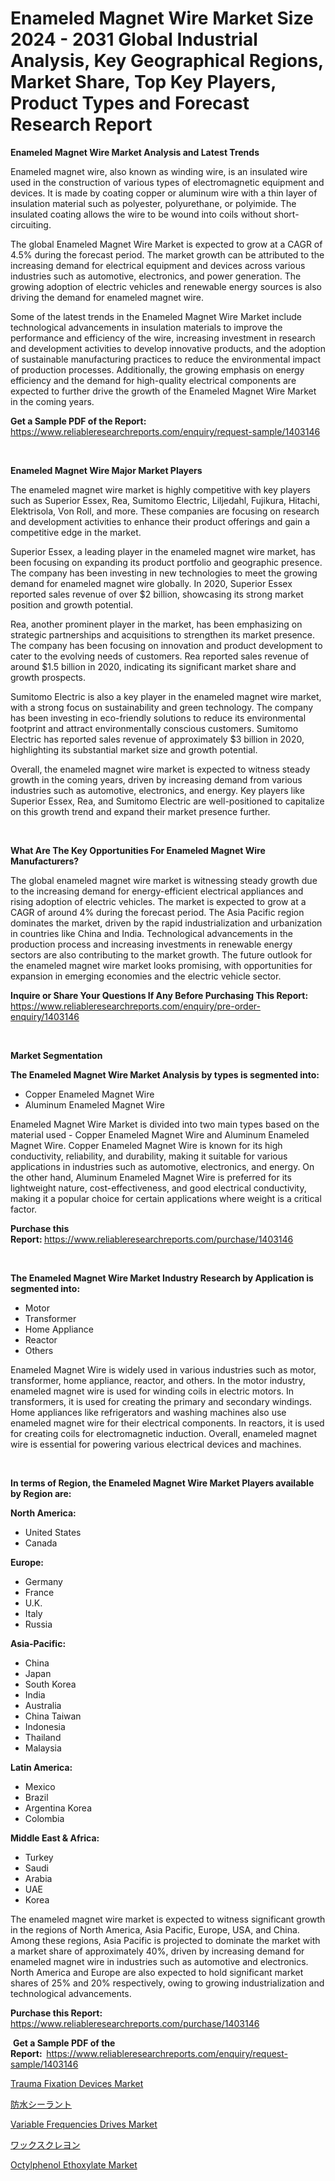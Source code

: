 <p><h1>Enameled Magnet Wire Market Size 2024 - 2031 Global Industrial Analysis, Key Geographical Regions, Market Share, Top Key Players, Product Types and Forecast Research Report</h1></p><p><strong>Enameled Magnet Wire Market Analysis and Latest Trends</strong></p>
<p><p>Enameled magnet wire, also known as winding wire, is an insulated wire used in the construction of various types of electromagnetic equipment and devices. It is made by coating copper or aluminum wire with a thin layer of insulation material such as polyester, polyurethane, or polyimide. The insulated coating allows the wire to be wound into coils without short-circuiting.</p><p>The global Enameled Magnet Wire Market is expected to grow at a CAGR of 4.5% during the forecast period. The market growth can be attributed to the increasing demand for electrical equipment and devices across various industries such as automotive, electronics, and power generation. The growing adoption of electric vehicles and renewable energy sources is also driving the demand for enameled magnet wire.</p><p>Some of the latest trends in the Enameled Magnet Wire Market include technological advancements in insulation materials to improve the performance and efficiency of the wire, increasing investment in research and development activities to develop innovative products, and the adoption of sustainable manufacturing practices to reduce the environmental impact of production processes. Additionally, the growing emphasis on energy efficiency and the demand for high-quality electrical components are expected to further drive the growth of the Enameled Magnet Wire Market in the coming years.</p></p>
<p><strong>Get a Sample PDF of the Report:&nbsp;</strong> <a href="https://www.reliableresearchreports.com/enquiry/request-sample/1403146">https://www.reliableresearchreports.com/enquiry/request-sample/1403146</a></p>
<p>&nbsp;</p>
<p><strong>Enameled Magnet Wire Major Market Players</strong></p>
<p><p>The enameled magnet wire market is highly competitive with key players such as Superior Essex, Rea, Sumitomo Electric, Liljedahl, Fujikura, Hitachi, Elektrisola, Von Roll, and more. These companies are focusing on research and development activities to enhance their product offerings and gain a competitive edge in the market.</p><p>Superior Essex, a leading player in the enameled magnet wire market, has been focusing on expanding its product portfolio and geographic presence. The company has been investing in new technologies to meet the growing demand for enameled magnet wire globally. In 2020, Superior Essex reported sales revenue of over $2 billion, showcasing its strong market position and growth potential.</p><p>Rea, another prominent player in the market, has been emphasizing on strategic partnerships and acquisitions to strengthen its market presence. The company has been focusing on innovation and product development to cater to the evolving needs of customers. Rea reported sales revenue of around $1.5 billion in 2020, indicating its significant market share and growth prospects.</p><p>Sumitomo Electric is also a key player in the enameled magnet wire market, with a strong focus on sustainability and green technology. The company has been investing in eco-friendly solutions to reduce its environmental footprint and attract environmentally conscious customers. Sumitomo Electric has reported sales revenue of approximately $3 billion in 2020, highlighting its substantial market size and growth potential.</p><p>Overall, the enameled magnet wire market is expected to witness steady growth in the coming years, driven by increasing demand from various industries such as automotive, electronics, and energy. Key players like Superior Essex, Rea, and Sumitomo Electric are well-positioned to capitalize on this growth trend and expand their market presence further.</p></p>
<p>&nbsp;</p>
<p><strong>What Are The Key Opportunities For Enameled Magnet Wire Manufacturers?</strong></p>
<p><p>The global enameled magnet wire market is witnessing steady growth due to the increasing demand for energy-efficient electrical appliances and rising adoption of electric vehicles. The market is expected to grow at a CAGR of around 4% during the forecast period. The Asia Pacific region dominates the market, driven by the rapid industrialization and urbanization in countries like China and India. Technological advancements in the production process and increasing investments in renewable energy sectors are also contributing to the market growth. The future outlook for the enameled magnet wire market looks promising, with opportunities for expansion in emerging economies and the electric vehicle sector.</p></p>
<p><strong>Inquire or Share Your Questions If Any Before Purchasing This Report:</strong> <a href="https://www.reliableresearchreports.com/enquiry/pre-order-enquiry/1403146">https://www.reliableresearchreports.com/enquiry/pre-order-enquiry/1403146</a></p>
<p>&nbsp;</p>
<p><strong>Market Segmentation</strong></p>
<p><strong>The Enameled Magnet Wire Market Analysis by types is segmented into:</strong></p>
<p><ul><li>Copper Enameled Magnet Wire</li><li>Aluminum Enameled Magnet Wire</li></ul></p>
<p><p>Enameled Magnet Wire Market is divided into two main types based on the material used - Copper Enameled Magnet Wire and Aluminum Enameled Magnet Wire. Copper Enameled Magnet Wire is known for its high conductivity, reliability, and durability, making it suitable for various applications in industries such as automotive, electronics, and energy. On the other hand, Aluminum Enameled Magnet Wire is preferred for its lightweight nature, cost-effectiveness, and good electrical conductivity, making it a popular choice for certain applications where weight is a critical factor.</p></p>
<p><strong>Purchase this Report:&nbsp;</strong><a href="https://www.reliableresearchreports.com/purchase/1403146">https://www.reliableresearchreports.com/purchase/1403146</a></p>
<p>&nbsp;</p>
<p><strong>The Enameled Magnet Wire Market Industry Research by Application is segmented into:</strong></p>
<p><ul><li>Motor</li><li>Transformer</li><li>Home Appliance</li><li>Reactor</li><li>Others</li></ul></p>
<p><p>Enameled Magnet Wire is widely used in various industries such as motor, transformer, home appliance, reactor, and others. In the motor industry, enameled magnet wire is used for winding coils in electric motors. In transformers, it is used for creating the primary and secondary windings. Home appliances like refrigerators and washing machines also use enameled magnet wire for their electrical components. In reactors, it is used for creating coils for electromagnetic induction. Overall, enameled magnet wire is essential for powering various electrical devices and machines.</p></p>
<p>&nbsp;</p>
<p><strong>In terms of Region, the Enameled Magnet Wire Market Players available by Region are:</strong></p>
<p>
    <p> <strong> North America: </strong>
        <ul>
            <li>United States</li>
            <li>Canada</li>
        </ul>
        </p> 
    <p> <strong> Europe: </strong>
        <ul>
            <li>Germany</li>
            <li>France</li>
            <li>U.K.</li>
            <li>Italy</li>
            <li>Russia</li>
        </ul>
        </p> 
    <p> <strong> Asia-Pacific: </strong>
        <ul>
            <li>China</li>
            <li>Japan</li>
            <li>South Korea</li>
            <li>India</li>
            <li>Australia</li>
            <li>China Taiwan</li>
            <li>Indonesia</li>
            <li>Thailand</li>
            <li>Malaysia</li>
        </ul>
        </p> 
    <p> <strong> Latin America: </strong>
        <ul>
            <li>Mexico</li>
            <li>Brazil</li>
            <li>Argentina Korea</li>
            <li>Colombia</li>
        </ul>
        </p> 
    <p> <strong> Middle East & Africa: </strong>
        <ul>
            <li>Turkey</li>
            <li>Saudi</li>
            <li>Arabia</li>
            <li>UAE</li>
            <li>Korea</li>
        </ul>
    </p>
    </p>
<p><p>The enameled magnet wire market is expected to witness significant growth in the regions of North America, Asia Pacific, Europe, USA, and China. Among these regions, Asia Pacific is projected to dominate the market with a market share of approximately 40%, driven by increasing demand for enameled magnet wire in industries such as automotive and electronics. North America and Europe are also expected to hold significant market shares of 25% and 20% respectively, owing to growing industrialization and technological advancements.</p></p>
<p><strong>Purchase this Report: </strong><a href="https://www.reliableresearchreports.com/purchase/1403146">https://www.reliableresearchreports.com/purchase/1403146</a></p>
<p>&nbsp;<strong>Get a Sample PDF of the Report:&nbsp;&nbsp;</strong><a href="https://www.reliableresearchreports.com/enquiry/request-sample/1403146">https://www.reliableresearchreports.com/enquiry/request-sample/1403146</a></p>
<p><strong></strong></p>
<p><p><a href="https://fuschia-pecorino-a6d.notion.site/Trauma-Fixation-Devices-Market-Insights-Market-Players-and-Forecast-Till-2031-9d8ae2cdc53746188c2ce44bc51f1c83">Trauma Fixation Devices Market</a></p><p><a href="https://medium.com/@liamdavis60/%E9%98%B2%E6%B0%B4%E3%82%B7%E3%83%BC%E3%83%A9%E3%83%B3%E3%83%88%E5%B8%82%E5%A0%B4%E8%A6%8F%E6%A8%A1%E3%81%A8%E5%B8%82%E5%A0%B4%E5%8B%95%E5%90%91-%E6%A5%AD%E7%95%8C%E5%85%A8%E4%BD%93%E3%81%AE%E5%AE%8C%E5%85%A8%E3%81%AA%E6%A6%82%E8%A6%81-2024%E5%B9%B4%E3%81%8B%E3%82%892031%E5%B9%B4%E3%81%BE%E3%81%A7-638e2f3790ed">防水シーラント</a></p><p><a href="https://simplistic-meeting-7ee.notion.site/Variable-Frequencies-Drives-Market-Size-Furnishes-Valuable-Information-Encompassing-Market-Share-Ma-4c088f3131e746d9b8cfe63f61a1e532">Variable Frequencies Drives Market</a></p><p><a href="https://medium.com/@liamdavis60/%E3%82%8D%E3%81%86%E3%83%9A%E3%83%B3%E3%81%AE%E5%B8%82%E5%A0%B4%E8%A6%8F%E6%A8%A1%E3%81%A8%E5%B8%82%E5%A0%B4%E3%83%88%E3%83%AC%E3%83%B3%E3%83%89-%E5%AE%8C%E5%85%A8%E3%81%AA%E6%A5%AD%E7%95%8C%E6%A6%82%E8%A6%81-2024%E5%B9%B4%E3%81%8B%E3%82%892031%E5%B9%B4%E3%81%BE%E3%81%A7-a9bdb88e72b9">ワックスクレヨン</a></p><p><a href="https://view.publitas.com/reportprime-1/octylphenol-ethoxylate-market-size-share-trends-analysis-report-by-material-by-type-by-end-user-by-region-and-segment-forecasts-2024-2031/">Octylphenol Ethoxylate Market</a></p></p>